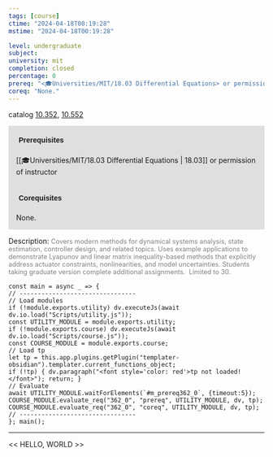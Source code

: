 ```yaml
---
tags: [course]
ctime: "2024-04-18T00:19:28"
mstime: "2024-04-18T00:19:28"

level: undergraduate
subject: 
university: mit
completion: closed
percentage: 0
prereq: "<🎓Universities/MIT/18.03 Differential Equations> or permission of instructor"
coreq: "None."
---
```


catalog [10.352](http://student.mit.edu/catalog/m10a.html#10.352), [10.552](http://student.mit.edu/catalog/m10a.html#10.552)

<span style="display: block; padding: 15px; background-color: rgb(100, 100, 100, 0.2);"><font id="m_prereq362_0" style="display: block; font-family: Arial, sans-serif; font-weight: bold; padding: 5px">Prerequisites</font><br><span id="prereq362_0">[[🎓Universities/MIT/18.03 Differential Equations | 18.03]] or permission of instructor</span></span>
<span style="display: block; padding: 15px; background-color: rgb(100, 100, 100, 0.2);"><font id="m_coreq362_0" style="display: block; font-family: Arial, sans-serif; font-weight: bold; padding: 5px">Corequisites</font><br><span id="coreq362_0">None.</span></span>

<font style="">Description:</font>
<font style="color: grey; font-size: 0.8rem;">Covers modern methods for dynamical systems analysis, state estimation, controller design, and related topics. Uses example applications to demonstrate Lyapunov and linear matrix inequality-based methods that explicitly address actuator constraints, nonlinearities, and model uncertainties. Students taking graduate version complete additional assignments.  Limited to 30.</font>

```dataviewjs
const main = async _ => {
// --------------------------------
// Load modules
if (!module.exports.utility) dv.executeJs(await dv.io.load("Scripts/utility.js"));
const UTILITY_MODULE = module.exports.utility;
if (!module.exports.course) dv.executeJs(await dv.io.load("Scripts/course.js"));
const COURSE_MODULE = module.exports.course;
// Load tp
let tp = this.app.plugins.getPlugin("templater-obsidian").templater.current_functions_object;
if (!tp) { dv.paragraph("<font style='color: red'>tp not loaded!</font>"); return; }
// Evaluate
await UTILITY_MODULE.waitForElements(`#m_prereq362_0`, {timeout:5});
COURSE_MODULE.evaluate_req("362_0", "prereq", UTILITY_MODULE, dv, tp);
COURSE_MODULE.evaluate_req("362_0", "coreq", UTILITY_MODULE, dv, tp);
// --------------------------------
}; main();
```

---

<< HELLO, WORLD >>
